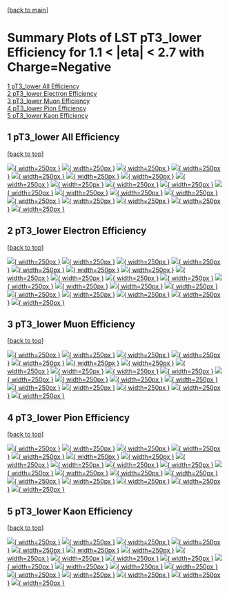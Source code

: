 [[back to main](./)]

# <a name="top"></a> Summary Plots of LST pT3_lower Efficiency for 1.1 < |eta| < 2.7 with Charge=Negative

[1 pT3_lower All Efficiency](#1)<br/>[2 pT3_lower Electron Efficiency](#2)<br/>[3 pT3_lower Muon Efficiency](#3)<br/>[4 pT3_lower Pion Efficiency](#4)<br/>[5 pT3_lower Kaon Efficiency](#5)<br/>



## <a name="1"></a> 1 pT3_lower All Efficiency

 [[back to top](#top)]

[![](../mtv/var/pT3_lower_xtr_0_-1_eff_pt.png){ width=250px }](pT3_lower_xtr_0_-1_eff_pt.html)
[![](../mtv/var/pT3_lower_xtr_0_-1_eff_ptzoom.png){ width=250px }](pT3_lower_xtr_0_-1_eff_ptzoom.html)
[![](../mtv/var/pT3_lower_xtr_0_-1_eff_ptlow.png){ width=250px }](pT3_lower_xtr_0_-1_eff_ptlow.html)
[![](../mtv/var/pT3_lower_xtr_0_-1_eff_ptlowzoom.png){ width=250px }](pT3_lower_xtr_0_-1_eff_ptlowzoom.html)
[![](../mtv/var/pT3_lower_xtr_0_-1_eff_ptmtv.png){ width=250px }](pT3_lower_xtr_0_-1_eff_ptmtv.html)
[![](../mtv/var/pT3_lower_xtr_0_-1_eff_ptmtvzoom.png){ width=250px }](pT3_lower_xtr_0_-1_eff_ptmtvzoom.html)
[![](../mtv/var/pT3_lower_xtr_0_-1_eff_eta.png){ width=250px }](pT3_lower_xtr_0_-1_eff_eta.html)
[![](../mtv/var/pT3_lower_xtr_0_-1_eff_etazoom.png){ width=250px }](pT3_lower_xtr_0_-1_eff_etazoom.html)
[![](../mtv/var/pT3_lower_xtr_0_-1_eff_etacoarse.png){ width=250px }](pT3_lower_xtr_0_-1_eff_etacoarse.html)
[![](../mtv/var/pT3_lower_xtr_0_-1_eff_etacoarsezoom.png){ width=250px }](pT3_lower_xtr_0_-1_eff_etacoarsezoom.html)
[![](../mtv/var/pT3_lower_xtr_0_-1_eff_phi.png){ width=250px }](pT3_lower_xtr_0_-1_eff_phi.html)
[![](../mtv/var/pT3_lower_xtr_0_-1_eff_phizoom.png){ width=250px }](pT3_lower_xtr_0_-1_eff_phizoom.html)
[![](../mtv/var/pT3_lower_xtr_0_-1_eff_phicoarse.png){ width=250px }](pT3_lower_xtr_0_-1_eff_phicoarse.html)
[![](../mtv/var/pT3_lower_xtr_0_-1_eff_phicoarsezoom.png){ width=250px }](pT3_lower_xtr_0_-1_eff_phicoarsezoom.html)
[![](../mtv/var/pT3_lower_xtr_0_-1_eff_dxy.png){ width=250px }](pT3_lower_xtr_0_-1_eff_dxy.html)
[![](../mtv/var/pT3_lower_xtr_0_-1_eff_dxycoarse.png){ width=250px }](pT3_lower_xtr_0_-1_eff_dxycoarse.html)
[![](../mtv/var/pT3_lower_xtr_0_-1_eff_dxycoarsezoom.png){ width=250px }](pT3_lower_xtr_0_-1_eff_dxycoarsezoom.html)
[![](../mtv/var/pT3_lower_xtr_0_-1_eff_dz.png){ width=250px }](pT3_lower_xtr_0_-1_eff_dz.html)
[![](../mtv/var/pT3_lower_xtr_0_-1_eff_dzcoarse.png){ width=250px }](pT3_lower_xtr_0_-1_eff_dzcoarse.html)
[![](../mtv/var/pT3_lower_xtr_0_-1_eff_dzcoarsezoom.png){ width=250px }](pT3_lower_xtr_0_-1_eff_dzcoarsezoom.html)


## <a name="2"></a> 2 pT3_lower Electron Efficiency

 [[back to top](#top)]

[![](../mtv/var/pT3_lower_xtr_11_-1_eff_pt.png){ width=250px }](pT3_lower_xtr_11_-1_eff_pt.html)
[![](../mtv/var/pT3_lower_xtr_11_-1_eff_ptzoom.png){ width=250px }](pT3_lower_xtr_11_-1_eff_ptzoom.html)
[![](../mtv/var/pT3_lower_xtr_11_-1_eff_ptlow.png){ width=250px }](pT3_lower_xtr_11_-1_eff_ptlow.html)
[![](../mtv/var/pT3_lower_xtr_11_-1_eff_ptlowzoom.png){ width=250px }](pT3_lower_xtr_11_-1_eff_ptlowzoom.html)
[![](../mtv/var/pT3_lower_xtr_11_-1_eff_ptmtv.png){ width=250px }](pT3_lower_xtr_11_-1_eff_ptmtv.html)
[![](../mtv/var/pT3_lower_xtr_11_-1_eff_ptmtvzoom.png){ width=250px }](pT3_lower_xtr_11_-1_eff_ptmtvzoom.html)
[![](../mtv/var/pT3_lower_xtr_11_-1_eff_eta.png){ width=250px }](pT3_lower_xtr_11_-1_eff_eta.html)
[![](../mtv/var/pT3_lower_xtr_11_-1_eff_etazoom.png){ width=250px }](pT3_lower_xtr_11_-1_eff_etazoom.html)
[![](../mtv/var/pT3_lower_xtr_11_-1_eff_etacoarse.png){ width=250px }](pT3_lower_xtr_11_-1_eff_etacoarse.html)
[![](../mtv/var/pT3_lower_xtr_11_-1_eff_etacoarsezoom.png){ width=250px }](pT3_lower_xtr_11_-1_eff_etacoarsezoom.html)
[![](../mtv/var/pT3_lower_xtr_11_-1_eff_phi.png){ width=250px }](pT3_lower_xtr_11_-1_eff_phi.html)
[![](../mtv/var/pT3_lower_xtr_11_-1_eff_phizoom.png){ width=250px }](pT3_lower_xtr_11_-1_eff_phizoom.html)
[![](../mtv/var/pT3_lower_xtr_11_-1_eff_phicoarse.png){ width=250px }](pT3_lower_xtr_11_-1_eff_phicoarse.html)
[![](../mtv/var/pT3_lower_xtr_11_-1_eff_phicoarsezoom.png){ width=250px }](pT3_lower_xtr_11_-1_eff_phicoarsezoom.html)
[![](../mtv/var/pT3_lower_xtr_11_-1_eff_dxy.png){ width=250px }](pT3_lower_xtr_11_-1_eff_dxy.html)
[![](../mtv/var/pT3_lower_xtr_11_-1_eff_dxycoarse.png){ width=250px }](pT3_lower_xtr_11_-1_eff_dxycoarse.html)
[![](../mtv/var/pT3_lower_xtr_11_-1_eff_dxycoarsezoom.png){ width=250px }](pT3_lower_xtr_11_-1_eff_dxycoarsezoom.html)
[![](../mtv/var/pT3_lower_xtr_11_-1_eff_dz.png){ width=250px }](pT3_lower_xtr_11_-1_eff_dz.html)
[![](../mtv/var/pT3_lower_xtr_11_-1_eff_dzcoarse.png){ width=250px }](pT3_lower_xtr_11_-1_eff_dzcoarse.html)
[![](../mtv/var/pT3_lower_xtr_11_-1_eff_dzcoarsezoom.png){ width=250px }](pT3_lower_xtr_11_-1_eff_dzcoarsezoom.html)


## <a name="3"></a> 3 pT3_lower Muon Efficiency

 [[back to top](#top)]

[![](../mtv/var/pT3_lower_xtr_13_-1_eff_pt.png){ width=250px }](pT3_lower_xtr_13_-1_eff_pt.html)
[![](../mtv/var/pT3_lower_xtr_13_-1_eff_ptzoom.png){ width=250px }](pT3_lower_xtr_13_-1_eff_ptzoom.html)
[![](../mtv/var/pT3_lower_xtr_13_-1_eff_ptlow.png){ width=250px }](pT3_lower_xtr_13_-1_eff_ptlow.html)
[![](../mtv/var/pT3_lower_xtr_13_-1_eff_ptlowzoom.png){ width=250px }](pT3_lower_xtr_13_-1_eff_ptlowzoom.html)
[![](../mtv/var/pT3_lower_xtr_13_-1_eff_ptmtv.png){ width=250px }](pT3_lower_xtr_13_-1_eff_ptmtv.html)
[![](../mtv/var/pT3_lower_xtr_13_-1_eff_ptmtvzoom.png){ width=250px }](pT3_lower_xtr_13_-1_eff_ptmtvzoom.html)
[![](../mtv/var/pT3_lower_xtr_13_-1_eff_eta.png){ width=250px }](pT3_lower_xtr_13_-1_eff_eta.html)
[![](../mtv/var/pT3_lower_xtr_13_-1_eff_etazoom.png){ width=250px }](pT3_lower_xtr_13_-1_eff_etazoom.html)
[![](../mtv/var/pT3_lower_xtr_13_-1_eff_etacoarse.png){ width=250px }](pT3_lower_xtr_13_-1_eff_etacoarse.html)
[![](../mtv/var/pT3_lower_xtr_13_-1_eff_etacoarsezoom.png){ width=250px }](pT3_lower_xtr_13_-1_eff_etacoarsezoom.html)
[![](../mtv/var/pT3_lower_xtr_13_-1_eff_phi.png){ width=250px }](pT3_lower_xtr_13_-1_eff_phi.html)
[![](../mtv/var/pT3_lower_xtr_13_-1_eff_phizoom.png){ width=250px }](pT3_lower_xtr_13_-1_eff_phizoom.html)
[![](../mtv/var/pT3_lower_xtr_13_-1_eff_phicoarse.png){ width=250px }](pT3_lower_xtr_13_-1_eff_phicoarse.html)
[![](../mtv/var/pT3_lower_xtr_13_-1_eff_phicoarsezoom.png){ width=250px }](pT3_lower_xtr_13_-1_eff_phicoarsezoom.html)
[![](../mtv/var/pT3_lower_xtr_13_-1_eff_dxy.png){ width=250px }](pT3_lower_xtr_13_-1_eff_dxy.html)
[![](../mtv/var/pT3_lower_xtr_13_-1_eff_dxycoarse.png){ width=250px }](pT3_lower_xtr_13_-1_eff_dxycoarse.html)
[![](../mtv/var/pT3_lower_xtr_13_-1_eff_dxycoarsezoom.png){ width=250px }](pT3_lower_xtr_13_-1_eff_dxycoarsezoom.html)
[![](../mtv/var/pT3_lower_xtr_13_-1_eff_dz.png){ width=250px }](pT3_lower_xtr_13_-1_eff_dz.html)
[![](../mtv/var/pT3_lower_xtr_13_-1_eff_dzcoarse.png){ width=250px }](pT3_lower_xtr_13_-1_eff_dzcoarse.html)
[![](../mtv/var/pT3_lower_xtr_13_-1_eff_dzcoarsezoom.png){ width=250px }](pT3_lower_xtr_13_-1_eff_dzcoarsezoom.html)


## <a name="4"></a> 4 pT3_lower Pion Efficiency

 [[back to top](#top)]

[![](../mtv/var/pT3_lower_xtr_211_-1_eff_pt.png){ width=250px }](pT3_lower_xtr_211_-1_eff_pt.html)
[![](../mtv/var/pT3_lower_xtr_211_-1_eff_ptzoom.png){ width=250px }](pT3_lower_xtr_211_-1_eff_ptzoom.html)
[![](../mtv/var/pT3_lower_xtr_211_-1_eff_ptlow.png){ width=250px }](pT3_lower_xtr_211_-1_eff_ptlow.html)
[![](../mtv/var/pT3_lower_xtr_211_-1_eff_ptlowzoom.png){ width=250px }](pT3_lower_xtr_211_-1_eff_ptlowzoom.html)
[![](../mtv/var/pT3_lower_xtr_211_-1_eff_ptmtv.png){ width=250px }](pT3_lower_xtr_211_-1_eff_ptmtv.html)
[![](../mtv/var/pT3_lower_xtr_211_-1_eff_ptmtvzoom.png){ width=250px }](pT3_lower_xtr_211_-1_eff_ptmtvzoom.html)
[![](../mtv/var/pT3_lower_xtr_211_-1_eff_eta.png){ width=250px }](pT3_lower_xtr_211_-1_eff_eta.html)
[![](../mtv/var/pT3_lower_xtr_211_-1_eff_etazoom.png){ width=250px }](pT3_lower_xtr_211_-1_eff_etazoom.html)
[![](../mtv/var/pT3_lower_xtr_211_-1_eff_etacoarse.png){ width=250px }](pT3_lower_xtr_211_-1_eff_etacoarse.html)
[![](../mtv/var/pT3_lower_xtr_211_-1_eff_etacoarsezoom.png){ width=250px }](pT3_lower_xtr_211_-1_eff_etacoarsezoom.html)
[![](../mtv/var/pT3_lower_xtr_211_-1_eff_phi.png){ width=250px }](pT3_lower_xtr_211_-1_eff_phi.html)
[![](../mtv/var/pT3_lower_xtr_211_-1_eff_phizoom.png){ width=250px }](pT3_lower_xtr_211_-1_eff_phizoom.html)
[![](../mtv/var/pT3_lower_xtr_211_-1_eff_phicoarse.png){ width=250px }](pT3_lower_xtr_211_-1_eff_phicoarse.html)
[![](../mtv/var/pT3_lower_xtr_211_-1_eff_phicoarsezoom.png){ width=250px }](pT3_lower_xtr_211_-1_eff_phicoarsezoom.html)
[![](../mtv/var/pT3_lower_xtr_211_-1_eff_dxy.png){ width=250px }](pT3_lower_xtr_211_-1_eff_dxy.html)
[![](../mtv/var/pT3_lower_xtr_211_-1_eff_dxycoarse.png){ width=250px }](pT3_lower_xtr_211_-1_eff_dxycoarse.html)
[![](../mtv/var/pT3_lower_xtr_211_-1_eff_dxycoarsezoom.png){ width=250px }](pT3_lower_xtr_211_-1_eff_dxycoarsezoom.html)
[![](../mtv/var/pT3_lower_xtr_211_-1_eff_dz.png){ width=250px }](pT3_lower_xtr_211_-1_eff_dz.html)
[![](../mtv/var/pT3_lower_xtr_211_-1_eff_dzcoarse.png){ width=250px }](pT3_lower_xtr_211_-1_eff_dzcoarse.html)
[![](../mtv/var/pT3_lower_xtr_211_-1_eff_dzcoarsezoom.png){ width=250px }](pT3_lower_xtr_211_-1_eff_dzcoarsezoom.html)


## <a name="5"></a> 5 pT3_lower Kaon Efficiency

 [[back to top](#top)]

[![](../mtv/var/pT3_lower_xtr_321_-1_eff_pt.png){ width=250px }](pT3_lower_xtr_321_-1_eff_pt.html)
[![](../mtv/var/pT3_lower_xtr_321_-1_eff_ptzoom.png){ width=250px }](pT3_lower_xtr_321_-1_eff_ptzoom.html)
[![](../mtv/var/pT3_lower_xtr_321_-1_eff_ptlow.png){ width=250px }](pT3_lower_xtr_321_-1_eff_ptlow.html)
[![](../mtv/var/pT3_lower_xtr_321_-1_eff_ptlowzoom.png){ width=250px }](pT3_lower_xtr_321_-1_eff_ptlowzoom.html)
[![](../mtv/var/pT3_lower_xtr_321_-1_eff_ptmtv.png){ width=250px }](pT3_lower_xtr_321_-1_eff_ptmtv.html)
[![](../mtv/var/pT3_lower_xtr_321_-1_eff_ptmtvzoom.png){ width=250px }](pT3_lower_xtr_321_-1_eff_ptmtvzoom.html)
[![](../mtv/var/pT3_lower_xtr_321_-1_eff_eta.png){ width=250px }](pT3_lower_xtr_321_-1_eff_eta.html)
[![](../mtv/var/pT3_lower_xtr_321_-1_eff_etazoom.png){ width=250px }](pT3_lower_xtr_321_-1_eff_etazoom.html)
[![](../mtv/var/pT3_lower_xtr_321_-1_eff_etacoarse.png){ width=250px }](pT3_lower_xtr_321_-1_eff_etacoarse.html)
[![](../mtv/var/pT3_lower_xtr_321_-1_eff_etacoarsezoom.png){ width=250px }](pT3_lower_xtr_321_-1_eff_etacoarsezoom.html)
[![](../mtv/var/pT3_lower_xtr_321_-1_eff_phi.png){ width=250px }](pT3_lower_xtr_321_-1_eff_phi.html)
[![](../mtv/var/pT3_lower_xtr_321_-1_eff_phizoom.png){ width=250px }](pT3_lower_xtr_321_-1_eff_phizoom.html)
[![](../mtv/var/pT3_lower_xtr_321_-1_eff_phicoarse.png){ width=250px }](pT3_lower_xtr_321_-1_eff_phicoarse.html)
[![](../mtv/var/pT3_lower_xtr_321_-1_eff_phicoarsezoom.png){ width=250px }](pT3_lower_xtr_321_-1_eff_phicoarsezoom.html)
[![](../mtv/var/pT3_lower_xtr_321_-1_eff_dxy.png){ width=250px }](pT3_lower_xtr_321_-1_eff_dxy.html)
[![](../mtv/var/pT3_lower_xtr_321_-1_eff_dxycoarse.png){ width=250px }](pT3_lower_xtr_321_-1_eff_dxycoarse.html)
[![](../mtv/var/pT3_lower_xtr_321_-1_eff_dxycoarsezoom.png){ width=250px }](pT3_lower_xtr_321_-1_eff_dxycoarsezoom.html)
[![](../mtv/var/pT3_lower_xtr_321_-1_eff_dz.png){ width=250px }](pT3_lower_xtr_321_-1_eff_dz.html)
[![](../mtv/var/pT3_lower_xtr_321_-1_eff_dzcoarse.png){ width=250px }](pT3_lower_xtr_321_-1_eff_dzcoarse.html)
[![](../mtv/var/pT3_lower_xtr_321_-1_eff_dzcoarsezoom.png){ width=250px }](pT3_lower_xtr_321_-1_eff_dzcoarsezoom.html)
